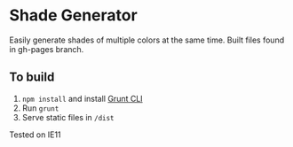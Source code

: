# Shade Generator

Easily generate shades of multiple colors at the same time.
Built files found in gh-pages branch.

 ## To build

 1. `npm install` and install [Grunt CLI](https://gruntjs.com/)
 2. Run `grunt`
 3. Serve static files in `/dist`

Tested on IE11
